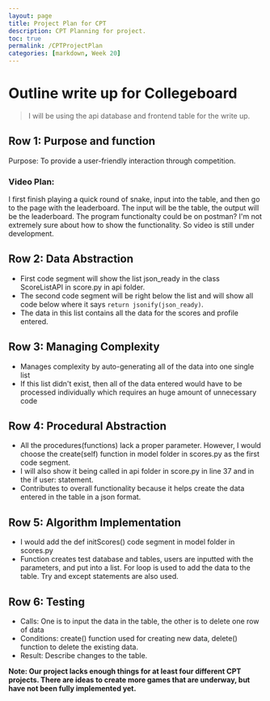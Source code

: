 ```yaml
---
layout: page
title: Project Plan for CPT
description: CPT Planning for project.
toc: true
permalink: /CPTProjectPlan
categories: [markdown, Week 20]
---
```


# Outline write up for Collegeboard
> I will be using the api database and frontend table for the write up.

## Row 1: Purpose and function
Purpose: To provide a user-friendly interaction through competition.

### Video Plan:
I first finish playing a quick round of snake, input into the table, and then go to the page with the leaderboard. The input will be the table, the output will be the leaderboard. The program functionalty could be on postman? I'm not extremely sure about how to show the functionality. So video is still under development.

## Row 2: Data Abstraction
- First code segment will show the list json_ready in the class ScoreListAPI in score.py in api folder.
- The second code segment will be right below the list and will show all code below where it says `return jsonify(json_ready)`.
- The data in this list contains all the data for the scores and profile entered.

## Row 3: Managing Complexity
- Manages complexity by auto-generating all of the data into one single list
- If this list didn't exist, then all of the data entered would have to be processed individually which requires an huge amount of unnecessary code

## Row 4: Procedural Abstraction
- All the procedures(functions) lack a proper parameter. However, I would choose the create(self) function in model folder in scores.py as the first code segment.
- I will also show it being called in api folder in score.py in line 37 and in the if user: statement.
- Contributes to overall functionality because it helps create the data entered in the table in a json format.

## Row 5: Algorithm Implementation
- I would add the def initScores() code segment in model folder in scores.py
- Function creates test database and tables, users are inputted with the parameters, and put into a list. For loop is used to add the data to the table. Try and except statements are also used.

## Row 6: Testing
- Calls: One is to input the data in the table, the other is to delete one row of data
- Conditions: create() function used for creating new data, delete() function to delete the existing data.
- Result: Describe changes to the table.

**Note: Our project lacks enough things for at least four different CPT projects. There are ideas to create more games that are underway, but have not been fully implemented yet.**